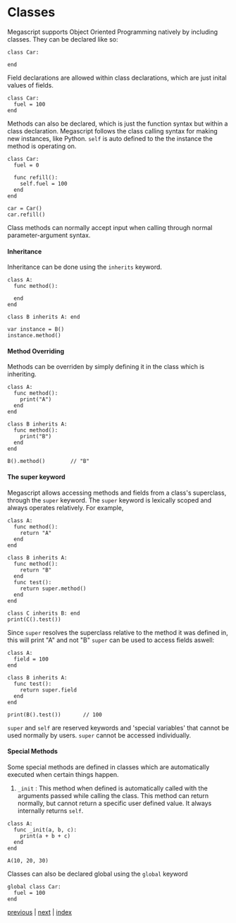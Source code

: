 <h1>Classes</h1>

Megascript supports Object Oriented Programming natively by including classes.
They can be declared like so:
```
class Car:

end
```

Field declarations are allowed within class declarations, which are just inital values of fields.
```
class Car:
  fuel = 100
end
```

Methods can also be declared, which is just the function syntax but within a class declaration.
Megascript follows the class calling syntax for making new instances, like Python.
`self` is auto defined to the the instance the method is operating on.
```
class Car:
  fuel = 0
  
  func refill():
    self.fuel = 100
  end
end 

car = Car()
car.refill()
```
Class methods can normally accept input when calling through normal parameter-argument syntax.

<h4>Inheritance</h4>

Inheritance can be done using the `inherits` keyword. 
```
class A:
  func method():
    
  end 
end 

class B inherits A: end 

var instance = B()
instance.method()
```
<h4>Method Overriding</h4>

Methods can be overriden by simply defining it in the class which is inheriting.
```
class A:
  func method():
    print("A")
  end 
end 

class B inherits A:
  func method():
    print("B")
  end
end

B().method()        // "B"
```

<h4>The super keyword</h4>

Megascript allows accessing methods and fields from a class's superclass, through the `super` keyword.
The `super` keyword is lexically scoped and always operates relatively. 
For example,
```
class A:
  func method():
    return "A"
  end 
end 

class B inherits A:
  func method():
    return "B"
  end
  func test():
    return super.method()
  end
end

class C inherits B: end 
print(C().test())       
```
Since `super` resolves the superclass relative to the method it was defined in, this will print "A" and not "B"
`super` can be used to access fields aswell:
```
class A:
  field = 100
end 

class B inherits A: 
  func test():
    return super.field 
  end 
end

print(B().test())       // 100
```
`super` and `self` are reserved keywords and 'special variables' that cannot be used normally by users. `super` cannot be accessed individually. 

<h4>Special Methods</h4>

Some special methods are defined in classes which are automatically executed when certain things happen. 

1. `_init` : This method when defined is automatically called with the arguments passed while calling the class.
This method can return normally, but cannot return a specific user defined value. It always internally returns `self`. 
```
class A:
  func _init(a, b, c):
    print(a + b + c)
  end
end

A(10, 20, 30)
```

Classes can also be declared global using the `global` keyword
```
global class Car:
  fuel = 100
end
```

[previous](/docs/tables.md) | [next](/docs/keywords.md) | [index](/docs/documentation.md)
